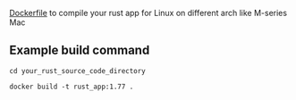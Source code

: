 [Dockerfile](./Dockerfile) to compile your rust app for Linux on different arch like M-series Mac

## Example build command

```
cd your_rust_source_code_directory

docker build -t rust_app:1.77 .
```
